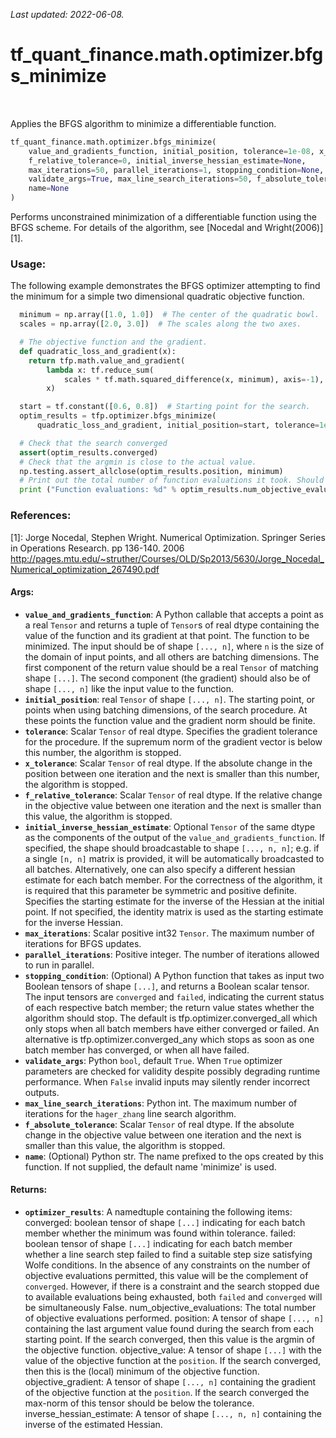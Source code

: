 <!--
This file is generated by a tool. Do not edit directly.
For open-source contributions the docs will be updated automatically.
-->

*Last updated: 2022-06-08.*

<div itemscope itemtype="http://developers.google.com/ReferenceObject">
<meta itemprop="name" content="tf_quant_finance.math.optimizer.bfgs_minimize" />
<meta itemprop="path" content="Stable" />
</div>

# tf_quant_finance.math.optimizer.bfgs_minimize

<!-- Insert buttons and diff -->

<table class="tfo-notebook-buttons tfo-api" align="left">
</table>



Applies the BFGS algorithm to minimize a differentiable function.

```python
tf_quant_finance.math.optimizer.bfgs_minimize(
    value_and_gradients_function, initial_position, tolerance=1e-08, x_tolerance=0,
    f_relative_tolerance=0, initial_inverse_hessian_estimate=None,
    max_iterations=50, parallel_iterations=1, stopping_condition=None,
    validate_args=True, max_line_search_iterations=50, f_absolute_tolerance=0,
    name=None
)
```



<!-- Placeholder for "Used in" -->

Performs unconstrained minimization of a differentiable function using the
BFGS scheme. For details of the algorithm, see [Nocedal and Wright(2006)][1].

### Usage:

The following example demonstrates the BFGS optimizer attempting to find the
minimum for a simple two dimensional quadratic objective function.

```python
  minimum = np.array([1.0, 1.0])  # The center of the quadratic bowl.
  scales = np.array([2.0, 3.0])  # The scales along the two axes.

  # The objective function and the gradient.
  def quadratic_loss_and_gradient(x):
    return tfp.math.value_and_gradient(
        lambda x: tf.reduce_sum(
            scales * tf.math.squared_difference(x, minimum), axis=-1),
        x)

  start = tf.constant([0.6, 0.8])  # Starting point for the search.
  optim_results = tfp.optimizer.bfgs_minimize(
      quadratic_loss_and_gradient, initial_position=start, tolerance=1e-8)

  # Check that the search converged
  assert(optim_results.converged)
  # Check that the argmin is close to the actual value.
  np.testing.assert_allclose(optim_results.position, minimum)
  # Print out the total number of function evaluations it took. Should be 5.
  print ("Function evaluations: %d" % optim_results.num_objective_evaluations)
```

### References:
[1]: Jorge Nocedal, Stephen Wright. Numerical Optimization. Springer Series in
  Operations Research. pp 136-140. 2006
  http://pages.mtu.edu/~struther/Courses/OLD/Sp2013/5630/Jorge_Nocedal_Numerical_optimization_267490.pdf

#### Args:


* <b>`value_and_gradients_function`</b>:  A Python callable that accepts a point as a
  real `Tensor` and returns a tuple of `Tensor`s of real dtype containing
  the value of the function and its gradient at that point. The function
  to be minimized. The input should be of shape `[..., n]`, where `n` is
  the size of the domain of input points, and all others are batching
  dimensions. The first component of the return value should be a real
  `Tensor` of matching shape `[...]`. The second component (the gradient)
  should also be of shape `[..., n]` like the input value to the function.
* <b>`initial_position`</b>: real `Tensor` of shape `[..., n]`. The starting point, or
  points when using batching dimensions, of the search procedure. At these
  points the function value and the gradient norm should be finite.
* <b>`tolerance`</b>: Scalar `Tensor` of real dtype. Specifies the gradient tolerance
  for the procedure. If the supremum norm of the gradient vector is below
  this number, the algorithm is stopped.
* <b>`x_tolerance`</b>: Scalar `Tensor` of real dtype. If the absolute change in the
  position between one iteration and the next is smaller than this number,
  the algorithm is stopped.
* <b>`f_relative_tolerance`</b>: Scalar `Tensor` of real dtype. If the relative change
  in the objective value between one iteration and the next is smaller
  than this value, the algorithm is stopped.
* <b>`initial_inverse_hessian_estimate`</b>: Optional `Tensor` of the same dtype
  as the components of the output of the `value_and_gradients_function`.
  If specified, the shape should broadcastable to shape `[..., n, n]`; e.g.
  if a single `[n, n]` matrix is provided, it will be automatically
  broadcasted to all batches. Alternatively, one can also specify a
  different hessian estimate for each batch member.
  For the correctness of the algorithm, it is required that this parameter
  be symmetric and positive definite. Specifies the starting estimate for
  the inverse of the Hessian at the initial point. If not specified,
  the identity matrix is used as the starting estimate for the
  inverse Hessian.
* <b>`max_iterations`</b>: Scalar positive int32 `Tensor`. The maximum number of
  iterations for BFGS updates.
* <b>`parallel_iterations`</b>: Positive integer. The number of iterations allowed to
  run in parallel.
* <b>`stopping_condition`</b>: (Optional) A Python function that takes as input two
  Boolean tensors of shape `[...]`, and returns a Boolean scalar tensor.
  The input tensors are `converged` and `failed`, indicating the current
  status of each respective batch member; the return value states whether
  the algorithm should stop. The default is tfp.optimizer.converged_all
  which only stops when all batch members have either converged or failed.
  An alternative is tfp.optimizer.converged_any which stops as soon as one
  batch member has converged, or when all have failed.
* <b>`validate_args`</b>: Python `bool`, default `True`. When `True` optimizer
  parameters are checked for validity despite possibly degrading runtime
  performance. When `False` invalid inputs may silently render incorrect
  outputs.
* <b>`max_line_search_iterations`</b>: Python int. The maximum number of iterations
  for the `hager_zhang` line search algorithm.
* <b>`f_absolute_tolerance`</b>: Scalar `Tensor` of real dtype. If the absolute change
  in the objective value between one iteration and the next is smaller
  than this value, the algorithm is stopped.
* <b>`name`</b>: (Optional) Python str. The name prefixed to the ops created by this
  function. If not supplied, the default name 'minimize' is used.


#### Returns:


* <b>`optimizer_results`</b>: A namedtuple containing the following items:
  converged: boolean tensor of shape `[...]` indicating for each batch
    member whether the minimum was found within tolerance.
  failed:  boolean tensor of shape `[...]` indicating for each batch
    member whether a line search step failed to find a suitable step size
    satisfying Wolfe conditions. In the absence of any constraints on the
    number of objective evaluations permitted, this value will
    be the complement of `converged`. However, if there is
    a constraint and the search stopped due to available
    evaluations being exhausted, both `failed` and `converged`
    will be simultaneously False.
  num_objective_evaluations: The total number of objective
    evaluations performed.
  position: A tensor of shape `[..., n]` containing the last argument value
    found during the search from each starting point. If the search
    converged, then this value is the argmin of the objective function.
  objective_value: A tensor of shape `[...]` with the value of the
    objective function at the `position`. If the search converged, then
    this is the (local) minimum of the objective function.
  objective_gradient: A tensor of shape `[..., n]` containing the gradient
    of the objective function at the `position`. If the search converged
    the max-norm of this tensor should be below the tolerance.
  inverse_hessian_estimate: A tensor of shape `[..., n, n]` containing the
    inverse of the estimated Hessian.